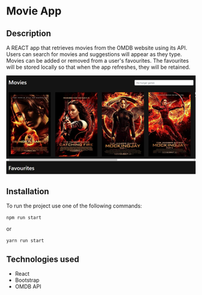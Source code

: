 # Movie App

## Description

A REACT app that retrieves movies from the OMDB website using its API.
Users can search for movies and suggestions will appear as they type. Movies can be added or removed from a user's favourites. The favourites will be stored locally so that when the app refreshes, they will be retained.

![Alt text](images/screenshot-1.png)

## Installation

To run the project use one of the following commands:
    
    npm run start
or 
    
    yarn run start

## Technologies used

- React
- Bootstrap
- OMDB API
